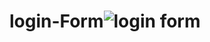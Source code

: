 # login-Form![login form](https://github.com/user-attachments/assets/576dff36-2d23-49b6-9f72-d6ca252b5403)
